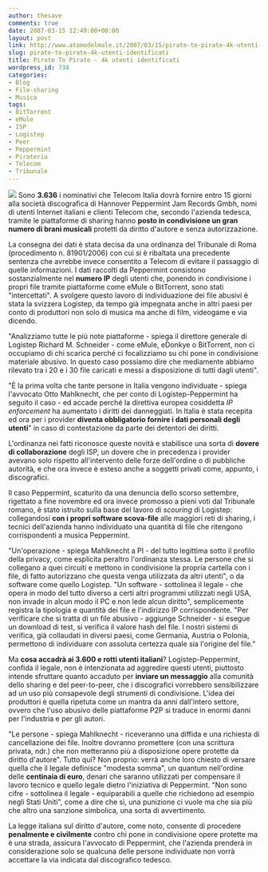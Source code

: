 ```yaml
---
author: thesave
comments: true
date: 2007-03-15 12:49:00+00:00
layout: post
link: http://www.atomodelmale.it/2007/03/15/pirate-to-pirate-4k-utenti-identificati/
slug: pirate-to-pirate-4k-utenti-identificati
title: Pirate To Pirate - 4k utenti identificati
wordpress_id: 734
categories:
- Blog
- File-sharing
- Musica
tags:
- BitTorrent
- eMule
- ISP
- Logistep
- Peer
- Peppermint
- Pirateria
- Telecom
- Tribunale
---
```


[![](http://www.tecnocino.it/img/policia-p2p-emule.jpg)](http://www.tecnocino.it/img/policia-p2p-emule.jpg) Sono **3.636** i nominativi che Telecom Italia dovrà fornire entro 15 giorni alla società discografica di Hannover Peppermint Jam Records Gmbh, nomi di utenti Internet italiani e clienti Telecom che, secondo l'azienda tedesca, tramite le piattaforme di sharing hanno **posto in condivisione un gran numero di brani musicali** protetti da diritto d'autore e senza autorizzazione.

La consegna dei dati è stata decisa da una ordinanza del Tribunale di Roma (procedimento n. 81901/2006) con cui si è ribaltata una precedente sentenza che avrebbe invece consentito a Telecom di evitare il passaggio di quelle informazioni. I dati raccolti da Peppermint consistono sostanzialmente nel **numero IP** degli utenti che, ponendo in condivisione i propri file tramite piattaforme come eMule o BitTorrent, sono stati "intercettati". A svolgere questo lavoro di individuazione dei file abusivi è stata la svizzera Logistep, da tempo già impegnata anche in altri paesi per conto di produttori non solo di musica ma anche di film, videogame e via dicendo.<!-- more -->

"Analizziamo tutte le più note piattaforme - spiega il direttore generale di Logistep Richard M. Schneider - come eMule, eDonkye o BitTorrent, non ci occupiamo di chi scarica perché ci focalizziamo su chi pone in condivisione materiale abusivo. In questo caso possiamo dire che mediamente abbiamo rilevato tra i 20 e i 30 file caricati e messi a disposizione di tutti dagli utenti".

"È la prima volta che tante persone in Italia vengono individuate - spiega l'avvocato Otto Mahlknecht, che per conto di Logistep-Peppermint ha seguito il caso - ed accade perché la direttiva europea cosiddetta _IP enforcement_ ha aumentato i diritti dei danneggiati. In Italia è stata recepita ed ora per i provider **diventa obbligatorio fornire i dati personali degli utenti**" in caso di contestazione da parte dei detentori dei diritti.

L'ordinanza nei fatti riconosce queste novità e stabilisce una sorta di **dovere di collaborazione** degli ISP, un dovere che in precedenza i provider avevano solo rispetto all'intervento delle forze dell'ordine o di pubbliche autorità, e che ora invece è esteso anche a soggetti privati come, appunto, i discografici.

Il caso Peppermint, scaturito da una denuncia dello scorso settembre, rigettato a fine novembre ed ora invece promosso a pieni voti dal Tribunale romano, è stato istruito sulla base del lavoro di _scouring_ di Logistep: collegandosi **con i propri software scova-file** alle maggiori reti di sharing, i tecnici dell'azienda hanno individuato una quantità di file che ritengono corrispondenti a musica Peppermint.

"Un'operazione - spiega Mahlknecht a PI - del tutto legittima sotto il profilo della privacy, come esplicita peraltro l'ordinanza stessa. Le persone che si collegano a quei circuiti e mettono in condivisione la propria cartella con i file, di fatto autorizzano che questa venga utilizzata da altri utenti", o da software come quello Logistep. "Un software - sottolinea il legale - che opera in modo del tutto diverso a certi altri programmi utilizzati negli USA, non invade in alcun modo il PC e non lede alcun diritto", semplicemente registra la tipologia e quantità dei file e l'indirizzo IP corrispondente. "Per verificare che si tratta di un file abusivo - aggiunge Schneider - si esegue un download di test, si verifica il valore hash del file. I nostri sistemi di verifica, già collaudati in diversi paesi, come Germania, Austria o Polonia, permettono di individuare con assoluta certezza quale sia l'origine del file."

Ma **cosa accadrà ai 3.600 e rotti utenti italiani**? Logistep-Peppermint, confida il legale, non è intenzionata ad aggredire questi utenti, piuttosto intende sfruttare quanto accaduto per **inviare un messaggio** alla comunità dello sharing e del peer-to-peer, che i discografici vorrebbero sensibilizzare ad un uso più consapevole degli strumenti di condivisione. L'idea dei produttori è quella ripetuta come un mantra da anni dall'intero settore, ovvero che l'uso abusivo delle piattaforme P2P si traduce in enormi danni per l'industria e per gli autori.

"Le persone - spiega Mahlknecht - riceveranno una diffida e una richiesta di cancellazione dei file. Inoltre dovranno promettere (con una scrittura privata, ndr.) che non metteranno più a disposizione opere protette da diritto d'autore". Tutto qui? Non proprio: verrà anche loro chiesto di versare quella che il legale definisce "modesta somma", un quantum nell'ordine delle **centinaia di euro**, denari che saranno utilizzati per compensare il lavoro tecnico e quello legale dietro l'iniziativa di Peppermint. "Non sono cifre - sottolinea il legale - equiparabili a quelle che richiedono ad esempio negli Stati Uniti", come a dire che sì, una punizione ci vuole ma che sia più che altro una sanzione simbolica, una sorta di avvertimento.

La legge italiana sul diritto d'autore, come noto, consente di procedere **penalmente e civilmente** contro chi pone in condivisione opere protette ma è una strada, assicura l'avvocato di Peppermint, che l'azienda prenderà in considerazione solo se qualcuna delle persone individuate non vorrà accettare la via indicata dal discografico tedesco.
